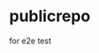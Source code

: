 # publicrepo
for e2e test































































































































































































































































































































































































































































































































































































































































































































































































































































































































































































































































































































































































































































































































































































































































































































































































































































































































































































































































































































































































































































































































































































































































































































































































































































































































































































































































































































































































































































































































































































































































































































































































































































































































































































































































































































































































































































































































































































































































































































































































































































































































































































































































































































































































































































